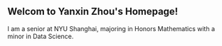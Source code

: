 ## Welcom to Yanxin Zhou's Homepage!

I am a senior at NYU Shanghai, majoring in Honors Mathematics with a minor in Data Science.





